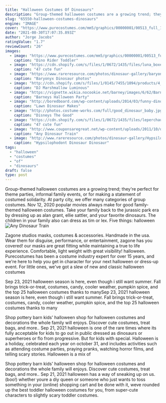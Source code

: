 ```yaml
---
title: "Halloween Costumes Of Dinosaurs"
description: "Group-themed halloween costumes are a growing trend; they're perfect for theme parties, informal family events, or for making a statement of costumed solidarity. At party city, we offer many categories of group costumes"
slug: "65550-halloween-costumes-dinosaurs"
engine: "IMAGE"
cover: "https://www.purecostumes.com/mm5/graphics/00000001/00513_full_1.jpg"
date: "2021-08-30T17:07:35.893Z"
author: "Jorge Jacobs"
ratingValue: "1.7"
reviewCount: "26"
images:
  - image: "https://www.purecostumes.com/mm5/graphics/00000001/00513_full_1.jpg"
    caption: "Dino Rider Toddler"
  - image: "https://cdn.shopify.com/s/files/1/0672/1435/files/luna_boxer.jpg?14085299476227525180"
    caption: "47 cute fun"
  - image: "https://www.rareresource.com/photos/dinosaur-gallery/baryonyx.jpg"
    caption: "Baryonyx Dinosaur photos"
  - image: "http://cdn.shopify.com/s/files/1/0145/7455/1094/products/4_83c8b525-241c-4838-877d-3869cd40ec00_1200x1200.jpg?v=1599203834"
    caption: "DJ Marshmallow Luminous"
  - image: "https://vignette.wikia.nocookie.net/barney/images/6/62/Barneyshalloweenparty.jpg/revision/latest?cb=20161211040134"
    caption: "Barneys Halloween Party"
  - image: "http://boredboard.com/wp-content/uploads/2014/03/funny-dinosaur-front-lawn-costume-yard-golden.jpg"
    caption: "Lawn Dinosaur Makes"
  - image: "http://photos.costume-works.com/full/good_dinosaur_baby.jpg"
    caption: "Disneys The Good"
  - image: "https://cdn.shopify.com/s/files/1/0672/1435/files/leperchaun.jpg?14085299476227525180"
    caption: "47 cute fun"
  - image: "http://www.couponsaregreat.net/wp-content/uploads/2011/10/dinosaur-train.png"
    caption: "Any Dinosaur Train"
  - image: "http://www.rareresource.com/photos/dinosaur-gallery/Hypsilophodont.jpg"
    caption: "Hypsilophodont Dinosaur Dinosaur"
tags:
  - "halloween"
  - "costumes"
  - "of"
  - "dinosaurs"
draft: false
type: post
---
```


Group-themed halloween costumes are a growing trend; they're perfect for theme parties, informal family events, or for making a statement of costumed solidarity. At party city, we offer many categories of group costumes. Nov 12, 2020 popular movies always make for good family-themed halloween costumes. Take your family back to the jurassic park era by dressing up as alan grant, ellie sattler, and your favorite dinosaurs. The children in your family also can dress as tim or lex. Five things: halloween
![Any Dinosaur Train](http://www.couponsaregreat.net/wp-content/uploads/2011/10/dinosaur-train.png "Any Dinosaur Train")

Zagone studios masks, costumes &amp; accessories. Handmade in the usa. Wear them for disguise, performance, or entertainment, zagone has you covered! our masks are great fitting while maintaining a true to life experience. Comfortable, light weight with great visibility! halloween. Purecostumes has been a costume industry expert for over 15 years, and we&#39;re here to help you get in character for your next halloween or dress-up event. For little ones, we&#39;ve got a slew of new and classic halloween costumes
<!--inArticleAds-->

<!--galleryOne-->

Sep 23, 2021 halloween season is here, even though i still want summer. Fall brings trick-or-treat, costumes, candy, cooler weather, pumpkin spice, and the top 25 halloween costumes thanks to manySep 23, 2021 halloween season is here, even though i still want summer. Fall brings trick-or-treat, costumes, candy, cooler weather, pumpkin spice, and the top 25 halloween costumes thanks to many
<!--inArticleAds-->

<!--galleryTwo-->

Shop pottery barn kids' halloween shop for halloween costumes and decorations the whole family will enjoys. Discover cute costumes, treat bags, and more.. Sep 21, 2021 halloween is one of the rare times where its fully acceptable for kids to go out in public dressed as dinosaurs or superheroes or flo from progressive. But for kids with special. Halloween is a holiday, celebrated each year on october 31, and includes activities such as attending costume parties, praying pranks, watching horror films, and telling scary stories. Halloween is a mix of
<!--galleryThree-->

Shop pottery barn kids' halloween shop for halloween costumes and decorations the whole family will enjoys. Discover cute costumes, treat bags, and more.. Sep 21, 2021 halloween has a way of sneaking up on us. (boo!) whether youre a diy queen or someone who just wants to toss something in your (online) shopping cart and be done with it, weve rounded up the best toddler halloween costumes for you, from super-cute characters to slightly scary toddler costumes.